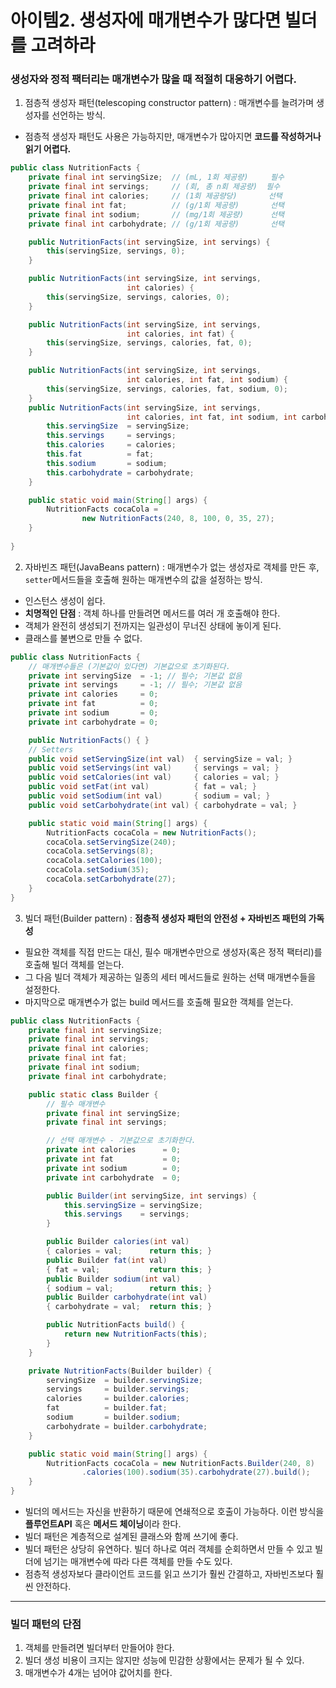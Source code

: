 # 아이템2. 생성자에 매개변수가 많다면 빌더를 고려하라

### 생성자와 정적 팩터리는 매개변수가 많을 때 적절히 대응하기 어렵다.

1. 점층적 생성자 패턴(telescoping constructor pattern) : 매개변수를 늘려가며 생성자를 선언하는 방식.
  - 점층적 생성자 패턴도 사용은 가능하지만, 매개변수가 많아지면 **코드를 작성하거나 읽기 어렵다.**  
``` java
public class NutritionFacts {
    private final int servingSize;  // (mL, 1회 제공량)     필수
    private final int servings;     // (회, 총 n회 제공량)  필수
    private final int calories;     // (1회 제공량당)       선택
    private final int fat;          // (g/1회 제공량)       선택
    private final int sodium;       // (mg/1회 제공량)      선택
    private final int carbohydrate; // (g/1회 제공량)       선택

    public NutritionFacts(int servingSize, int servings) {
        this(servingSize, servings, 0);
    }

    public NutritionFacts(int servingSize, int servings,
                          int calories) {
        this(servingSize, servings, calories, 0);
    }

    public NutritionFacts(int servingSize, int servings,
                          int calories, int fat) {
        this(servingSize, servings, calories, fat, 0);
    }

    public NutritionFacts(int servingSize, int servings,
                          int calories, int fat, int sodium) {
        this(servingSize, servings, calories, fat, sodium, 0);
    }
    public NutritionFacts(int servingSize, int servings,
                          int calories, int fat, int sodium, int carbohydrate) {
        this.servingSize  = servingSize;
        this.servings     = servings;
        this.calories     = calories;
        this.fat          = fat;
        this.sodium       = sodium;
        this.carbohydrate = carbohydrate;
    }

    public static void main(String[] args) {
        NutritionFacts cocaCola =
                new NutritionFacts(240, 8, 100, 0, 35, 27);
    }
    
}
```  
2. 자바빈즈 패턴(JavaBeans pattern) : 매개변수가 없는 생성자로 객체를 만든 후, `setter`메서드들을 호출해 원하는 매개변수의 값을 설정하는 방식.
  - 인스턴스 생성이 쉽다.
  - **치명적인 단점** : 객체 하나를 만들려면 메서드를 여러 개 호출해야 한다.  
  - 객체가 완전히 생성되기 전까지는 일관성이 무너진 상태에 놓이게 된다.
  - 클래스를 불변으로 만들 수 없다.  
``` Java
public class NutritionFacts {
    // 매개변수들은 (기본값이 있다면) 기본값으로 초기화된다.
    private int servingSize  = -1; // 필수; 기본값 없음
    private int servings     = -1; // 필수; 기본값 없음
    private int calories     = 0;
    private int fat          = 0;
    private int sodium       = 0;
    private int carbohydrate = 0;

    public NutritionFacts() { }
    // Setters
    public void setServingSize(int val)  { servingSize = val; }
    public void setServings(int val)     { servings = val; }
    public void setCalories(int val)     { calories = val; }
    public void setFat(int val)          { fat = val; }
    public void setSodium(int val)       { sodium = val; }
    public void setCarbohydrate(int val) { carbohydrate = val; }

    public static void main(String[] args) {
        NutritionFacts cocaCola = new NutritionFacts();
        cocaCola.setServingSize(240);
        cocaCola.setServings(8);
        cocaCola.setCalories(100);
        cocaCola.setSodium(35);
        cocaCola.setCarbohydrate(27);
    }
}
```  

3. 빌더 패턴(Builder pattern) : **점층적 생성자 패턴의 안전성 + 자바빈즈 패턴의 가독성**
  - 필요한 객체를 직접 만드는 대신, 필수 매개변수만으로 생성자(혹은 정적 팩터리)를 호출해 빌더 객체를 얻는다. 
  - 그 다음 빌더 객체가 제공하는 일종의 세터 메서드들로 원하는 선택 매개변수들을 설정한다.
  - 마지막으로 매개변수가 없는 build 메서드를 호출해 필요한 객체를 얻는다.
``` Java
public class NutritionFacts {
    private final int servingSize;
    private final int servings;
    private final int calories;
    private final int fat;
    private final int sodium;
    private final int carbohydrate;

    public static class Builder {
        // 필수 매개변수
        private final int servingSize;
        private final int servings;

        // 선택 매개변수 - 기본값으로 초기화한다.
        private int calories      = 0;
        private int fat           = 0;
        private int sodium        = 0;
        private int carbohydrate  = 0;

        public Builder(int servingSize, int servings) {
            this.servingSize = servingSize;
            this.servings    = servings;
        }

        public Builder calories(int val)
        { calories = val;      return this; }
        public Builder fat(int val)
        { fat = val;           return this; }
        public Builder sodium(int val)
        { sodium = val;        return this; }
        public Builder carbohydrate(int val)
        { carbohydrate = val;  return this; }

        public NutritionFacts build() {
            return new NutritionFacts(this);
        }
    }

    private NutritionFacts(Builder builder) {
        servingSize  = builder.servingSize;
        servings     = builder.servings;
        calories     = builder.calories;
        fat          = builder.fat;
        sodium       = builder.sodium;
        carbohydrate = builder.carbohydrate;
    }

    public static void main(String[] args) {
        NutritionFacts cocaCola = new NutritionFacts.Builder(240, 8)
                .calories(100).sodium(35).carbohydrate(27).build();
    }
}
```

- 빌더의 메서드는 자신을 반환하기 때문에 연쇄적으로 호출이 가능하다. 이런 방식을 **플루언트API** 혹은 **메서드 체이닝**이라 한다.
- 빌더 패턴은 계층적으로 설계된 클래스와 함께 쓰기에 좋다.
- 빌더 패턴은 상당히 유연하다. 빌더 하나로 여러 객체를 순회하면서 만들 수 있고 빌더에 넘기는 매개변수에 따라 다른 객체를 만들 수도 있다.
- 점층적 생성자보다 클라이언트 코드를 읽고 쓰기가 훨씬 간결하고, 자바빈즈보다 훨씬 안전하다.


---
### 빌더 패턴의 단점 
1. 객체를 만들려면 빌더부터 만들어야 한다. 
2. 빌더 생성 비용이 크지는 않지만 성능에 민감한 상황에서는 문제가 될 수 있다. 
3. 매개변수가 4개는 넘어야 값어치를 한다.
